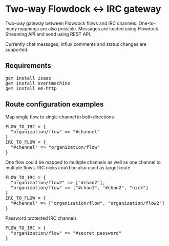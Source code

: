 Two-way Flowdock <-> IRC gateway
================================

Two-way gateway between Flowdock flows and IRC channels. One-to-many mappings are also possible. Messages are loaded using Flowdock Streaming API and send using REST API.

Currently chat messages, influx comments and status changes are supported.

Requirements
------------

<pre>
gem install isaac
gem install eventmachine
gem install em-http
</pre>

Route configuration examples
----------------------

Map single flow to single channel in both directions

<pre>
FLOW_TO_IRC = {
  "organization/flow" => "#channel"
}
IRC_TO_FLOW = {
  "#channel" => "organization/flow"
}
</pre>

One flow could be mapped to multiple channels as well as one channel to multiple flows. IRC nicks could be also used as target route

<pre>
FLOW_TO_IRC = {
  "organization/flow2" => ["#chan2"],
  "organization/flow" => ["#chan1", "#chan2", "nick"]
}
IRC_TO_FLOW = {
  "#channel" => ["organization/flow", "organization/flow2"]
}
</pre>

Password protected IRC channels

<pre>
FLOW_TO_IRC = {
  "organization/flow" => "#secret password"
}
</pre>
